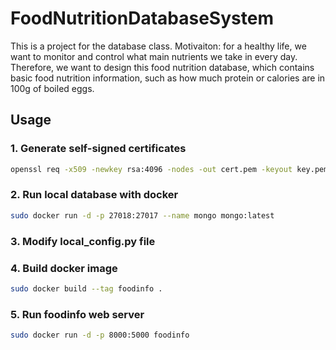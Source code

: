# FoodNutritionDatabaseSystem
This is a project for the database class. 
Motivaiton: for a healthy life, we want to monitor and control what main nutrients we take in every day. Therefore, we want to design this food nutrition database, which contains basic food nutrition information, such as how much protein or calories are in 100g of boiled eggs.

## Usage
### 1. Generate self-signed certificates
```bash
openssl req -x509 -newkey rsa:4096 -nodes -out cert.pem -keyout key.pem -days 365
```

### 2. Run local database with docker
```bash
sudo docker run -d -p 27018:27017 --name mongo mongo:latest
```
### 3. Modify local_config.py file


### 4. Build docker image
```bash
sudo docker build --tag foodinfo .
```

### 5. Run foodinfo web server
```bash
sudo docker run -d -p 8000:5000 foodinfo
```
